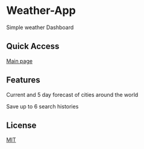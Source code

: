 # Weather-App

Simple weather Dashboard

## Quick Access
[Main page](https://fzl666.github.io/Weather-App/index.html)

## Features

Current and 5 day forecast of cities around the world

Save up to 6 search histories


## License
[MIT](https://choosealicense.com/licenses/mit/)
